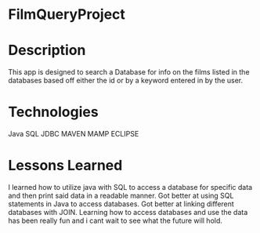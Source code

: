 # FilmQueryProject

# Description
This app is designed to search a Database for info on the films listed in the databases based off either the id or by a keyword entered in by the user.

# Technologies
Java
SQL
JDBC
MAVEN
MAMP
ECLIPSE

# Lessons Learned
I learned how to utilize java with SQL to access a database for specific data and then print said data in a readable manner.
Got better at using SQL statements in Java to access databases.
Got better at linking different databases with JOIN.
Learning how to access databases and use the data has been really fun and i cant wait to see what the future will hold.


